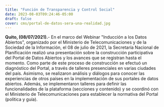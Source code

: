 ```yaml
---
title: "Función de Transparencia y Control Social"
date: 2023-08-03T09:24:46-05:00
draft: false
cover: cms/portal-de-datos-sera-una-realidad.jpg
---
```


**Quito, (08/07/2021).**- En el marco del Webinar "Inducción a los Datos Abiertos", organizado por el Ministerio de Telecomunicaciones y de la Sociedad de la Información, el 08 de julio de 2021, la Secretaría Nacional de Planificación realizó una presentación sobre la construcción participativa del Portal de Datos Abiertos y los avances que se registran hasta el momento. Como parte de este proceso de construcción se efectuó un diagnóstico del Portal, a través de talleres presenciales en varias ciudades del país. Asimismo, se realizaron análisis y diálogos para conocer las experiencias de otros países en la implementación de sus portales de datos abiertos. Además, se implementaron talleres para definir las funcionalidades de la plataforma (secciones y contenido) y se coordinó con el Ministerio de Telecomunicaciones para establecer la normativa del Portal (política y guía).
